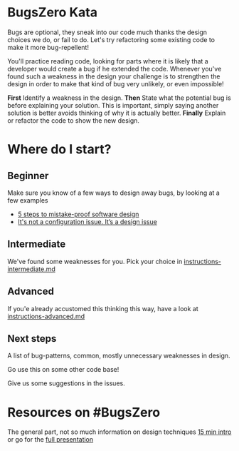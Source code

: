 
# BugsZero Kata

Bugs are optional, they sneak into our code much thanks the design choices we do, or fail to do. Let's 
try refactoring some existing code to make it more bug-repellent!

You'll practice reading code, looking for parts where it is likely that a developer would create a bug if he extended the code. Whenever you've found such a weakness in the design your challenge is to strengthen the design in order to make that kind of bug very unlikely, or even impossible!

**First** Identify a weakness in the design. **Then** State what the potential bug is before explaining your solution. This is important, simply saying another solution is better avoids thinking of why it is actually better.
**Finally** Explain or refactor the code to show the new design. 

# Where do I start?

## Beginner
Make sure you know of a few ways to design away bugs, by looking at a few examples
* [5 steps to mistake-proof software design](http://mozaicworks.com/blog/5-steps-to-mistake-proof-software-design/)
* [It's not a configuration issue. It’s a design issue](http://martinsson-johan.blogspot.fr/2016/06/its-not-configuration-issue-its-design.html)

## Intermediate
We've found some weaknesses for you. Pick your choice in [instructions-intermediate.md](https://github.com/martinsson/BugsZero-Kata/blob/master/instructions-intermediate.md)

## Advanced
If you'e already accustomed this thinking this way, have a look at [instructions-advanced.md](https://github.com/martinsson/BugsZero-Kata/blob/master/instructions-advanced.md)

## Next steps
A list of bug-patterns, common, mostly unnecessary weaknesses in design.

Go use this on some other code base!
 
Give us some suggestions in the issues.

# Resources on #BugsZero
The general part, not so much information on design techniques
[15 min intro](https://www.youtube.com/watch?v=dUjie_IYFY8) or go for the
[full presentation](https://www.youtube.com/watch?v=gQR1NlkgLZU)
